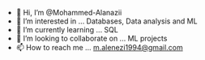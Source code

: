 - 👋 Hi, I’m @Mohammed-Alanazii
- 👀 I’m interested in ... Databases, Data analysis and ML
- 🌱 I’m currently learning ... SQL
- 💞️ I’m looking to collaborate on ... ML projects
- 📫 How to reach me ... m.alenezi1994@gmail.com

<!---
Mohammed-Alanazii/Mohammed-Alanazii is a ✨ special ✨ repository because its `README.md` (this file) appears on your GitHub profile.
You can click the Preview link to take a look at your changes.
--->
